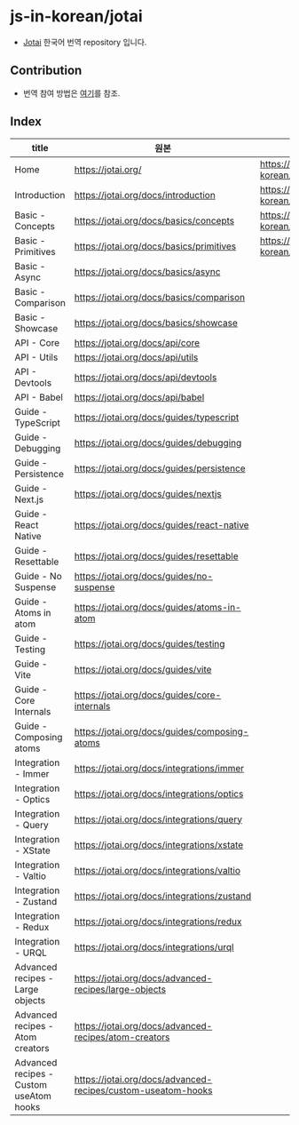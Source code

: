 # js-in-korean/jotai

- [Jotai](https://jotai.org/) 한국어 번역 repository 입니다.

## Contribution

- 번역 참여 방법은 [여기](https://github.com/js-in-korean/jotai/issues/3)를 참조.

## Index

|title|원본|번역본|
|-|-|-|
|Home|https://jotai.org/|https://github.com/js-in-korean/jotai/blob/master/home.md|
|Introduction|https://jotai.org/docs/introduction|https://github.com/js-in-korean/jotai/blob/master/introduction.md|
|Basic - Concepts|https://jotai.org/docs/basics/concepts|https://github.com/js-in-korean/jotai/blob/master/concepts.md|
|Basic - Primitives|https://jotai.org/docs/basics/primitives|https://github.com/js-in-korean/jotai/blob/master/primitives.md|
|Basic - Async| https://jotai.org/docs/basics/async||
|Basic - Comparison|https://jotai.org/docs/basics/comparison||
|Basic - Showcase|https://jotai.org/docs/basics/showcase||
|API - Core|https://jotai.org/docs/api/core||
|API - Utils|https://jotai.org/docs/api/utils||
|API - Devtools|https://jotai.org/docs/api/devtools||
|API - Babel|https://jotai.org/docs/api/babel||
|Guide - TypeScript|https://jotai.org/docs/guides/typescript||
|Guide - Debugging|https://jotai.org/docs/guides/debugging||
|Guide - Persistence|https://jotai.org/docs/guides/persistence||
|Guide - Next.js|https://jotai.org/docs/guides/nextjs||
|Guide - React Native|https://jotai.org/docs/guides/react-native||
|Guide - Resettable|https://jotai.org/docs/guides/resettable||
|Guide - No Suspense|https://jotai.org/docs/guides/no-suspense||
|Guide - Atoms in atom|https://jotai.org/docs/guides/atoms-in-atom||
|Guide - Testing|https://jotai.org/docs/guides/testing||
|Guide - Vite|https://jotai.org/docs/guides/vite||
|Guide - Core Internals|https://jotai.org/docs/guides/core-internals||
|Guide - Composing atoms|https://jotai.org/docs/guides/composing-atoms||
|Integration - Immer|https://jotai.org/docs/integrations/immer||
|Integration - Optics|https://jotai.org/docs/integrations/optics||
|Integration - Query|https://jotai.org/docs/integrations/query||
|Integration - XState|https://jotai.org/docs/integrations/xstate||
|Integration - Valtio|https://jotai.org/docs/integrations/valtio||
|Integration - Zustand|https://jotai.org/docs/integrations/zustand||
|Integration - Redux|https://jotai.org/docs/integrations/redux||
|Integration - URQL|https://jotai.org/docs/integrations/urql||
|Advanced recipes - Large objects|https://jotai.org/docs/advanced-recipes/large-objects||
|Advanced recipes - Atom creators|https://jotai.org/docs/advanced-recipes/atom-creators||
|Advanced recipes - Custom useAtom hooks|https://jotai.org/docs/advanced-recipes/custom-useatom-hooks||
